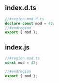 ## index.d.ts

```ts
//#region mod.d.ts
declare const mod = 42;
//#endregion
export { mod };
```

## index.js

```js
//#region mod.ts
const mod = 42;

//#endregion
export { mod };
```
